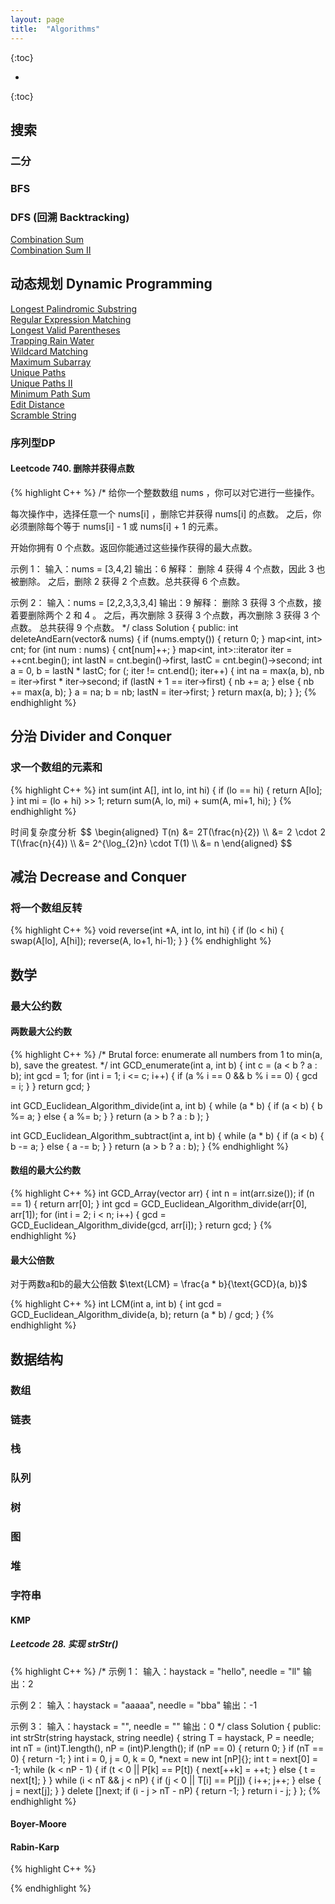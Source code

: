 ```yaml
---
layout: page
title:  "Algorithms"
---
```

<script type="text/x-mathjax-config">
MathJax.Hub.Config({
  tex2jax: {
    inlineMath: [['$','$'], ['\\(','\\)']],
    processEscapes: true
  }
});
</script>
<script src="https://cdnjs.cloudflare.com/ajax/libs/mathjax/2.7.0/MathJax.js?config=TeX-AMS-MML_HTMLorMML" type="text/javascript"></script>


{:toc}

* 
{:toc}



<style>
table {
  border-collapse: collapse;
  border: 1px solid black;
  margin: 0 auto;
} 

th,td {
  border: 1px solid black;
  text-align: center;
  padding: 20px;
}

table.a {
  table-layout: auto;
  width: 180px;  
}

table.b {
  table-layout: fixed;
  width: 600px;  
}

table.c {
  table-layout: auto;
  width: 100%;  
}

table.d {
  table-layout: fixed;
  width: 100%;  
}
</style>


## 搜索
### 二分
### BFS
### DFS (回溯 Backtracking)
<p align="justify">
<a href="https://chaopan95.github.io/algos/Leetcode/#0039-combination-sum"> Combination Sum</a><br>
<a href="https://chaopan95.github.io/algos/Leetcode/#0040-combination-sum-ii"> Combination Sum II</a><br>
</p>


## 动态规划 Dynamic Programming
<p align="justify">
<a href="https://chaopan95.github.io/algos/Leetcode/#0005-longest-palindromic-substring"> Longest Palindromic Substring</a><br>
<a href="https://chaopan95.github.io/algos/Leetcode/#0010-regular-expression-matching"> Regular Expression Matching</a><br>
<a href="https://chaopan95.github.io/algos/Leetcode/#0032-longest-valid-parentheses"> Longest Valid Parentheses</a><br>
<a href="https://chaopan95.github.io/algos/Leetcode/#0042-trapping-rain-water"> Trapping Rain Water</a><br>
<a href="https://chaopan95.github.io/algos/Leetcode/#0044-wildcard-matching"> Wildcard Matching</a><br>
<a href="https://chaopan95.github.io/algos/Leetcode/#0053-maximum-subarray"> Maximum Subarray</a><br>
<a href="https://chaopan95.github.io/algos/Leetcode/#0062-unique-paths"> Unique Paths</a><br>
<a href="https://chaopan95.github.io/algos/Leetcode/#0063-unique-paths-ii"> Unique Paths II</a><br>
<a href="https://chaopan95.github.io/algos/Leetcode/#0064-minimum-path-sum"> Minimum Path Sum</a><br>
<a href="https://chaopan95.github.io/algos/Leetcode/#0072-edit-distance"> Edit Distance</a><br>
<a href="https://chaopan95.github.io/algos/Leetcode/#0087-scramble-string"> Scramble String</a><br>
</p>

### 序列型DP
#### Leetcode 740. 删除并获得点数
{% highlight C++ %}
/*
给你一个整数数组 nums ，你可以对它进行一些操作。

每次操作中，选择任意一个 nums[i] ，删除它并获得 nums[i] 的点数。
之后，你必须删除每个等于 nums[i] - 1 或 nums[i] + 1 的元素。

开始你拥有 0 个点数。返回你能通过这些操作获得的最大点数。

示例 1：
输入：nums = [3,4,2]
输出：6
解释：
删除 4 获得 4 个点数，因此 3 也被删除。
之后，删除 2 获得 2 个点数。总共获得 6 个点数。

示例 2：
输入：nums = [2,2,3,3,3,4]
输出：9
解释：
删除 3 获得 3 个点数，接着要删除两个 2 和 4 。
之后，再次删除 3 获得 3 个点数，再次删除 3 获得 3 个点数。
总共获得 9 个点数。
*/
class Solution {
public:
    int deleteAndEarn(vector<int>& nums) {
        if (nums.empty()) { return 0; }
        map<int, int> cnt;
        for (int num : nums) { cnt[num]++; }
        map<int, int>::iterator iter = ++cnt.begin();
        int lastN = cnt.begin()->first, lastC = cnt.begin()->second;
        int a = 0, b = lastN * lastC;
        for (; iter != cnt.end(); iter++) {
            int na = max(a, b), nb = iter->first * iter->second;
            if (lastN + 1 == iter->first) {
                nb += a;
            }
            else {
                nb += max(a, b);
            }
            a = na;
            b = nb;
            lastN = iter->first;
        }
        return max(a, b);
    }
};
{% endhighlight %}

## 分治 Divider and Conquer
### 求一个数组的元素和
{% highlight C++ %}
int sum(int A[], int lo, int hi) {
    if (lo == hi) { return A[lo]; }
    int mi = (lo + hi) >> 1;
    return sum(A, lo, mi) + sum(A, mi+1, hi);
}
{% endhighlight %}
<p align="justify">
时间复杂度分析
$$
\begin{aligned}
T(n) &= 2T(\frac{n}{2}) \\
&= 2 \cdot 2 T(\frac{n}{4}) \\
&= 2^{\log_{2}n} \cdot T(1) \\
&= n
\end{aligned}
$$
</p>

## 减治 Decrease and Conquer
### 将一个数组反转
{% highlight C++ %}
void reverse(int *A, int lo, int hi)
{
    if (lo < hi) {
        swap(A[lo], A[hi]);
        reverse(A, lo+1, hi-1);
    }
}
{% endhighlight %}


## 数学
### 最大公约数
#### 两数最大公约数
{% highlight C++ %}
/*
Brutal force: enumerate all numbers from 1 to min(a, b), save the greatest.
*/
int GCD_enumerate(int a, int b)
{
    int c = (a < b ? a : b);
    int gcd = 1;
    for (int i = 1; i <= c; i++)
    {
        if (a % i == 0 && b % i == 0) { gcd = i; }
    }
    return gcd;
}

int GCD_Euclidean_Algorithm_divide(int a, int b)
{
    while (a * b)
    {
        if (a < b) { b %= a; }
        else { a %= b; }
    }
    return (a > b ? a : b );
}

int GCD_Euclidean_Algorithm_subtract(int a, int b)
{
    while (a * b)
    {
        if (a < b) { b -= a; }
        else { a -= b; }
    }
    return (a > b ? a : b);
}
{% endhighlight %}

#### 数组的最大公约数
{% highlight C++ %}
int GCD_Array(vector<int> arr)
{
    int n = int(arr.size());
    if (n == 1) { return arr[0]; }
    int gcd = GCD_Euclidean_Algorithm_divide(arr[0], arr[1]);
    for (int i = 2; i < n; i++)
    {
        gcd = GCD_Euclidean_Algorithm_divide(gcd, arr[i]);
    }
    return gcd;
}
{% endhighlight %}

#### 最大公倍数
<p align="justify">
对于两数a和b的最大公倍数 $\text{LCM} = \frac{a * b}{\text{GCD}(a, b)}$
</p>
{% highlight C++ %}
int LCM(int a, int b) {
    int gcd = GCD_Euclidean_Algorithm_divide(a, b);
    return (a * b) / gcd;
}
{% endhighlight %}

## 数据结构
### 数组
### 链表
### 栈
### 队列
### 树
### 图
### 堆
### 字符串
#### KMP
##### Leetcode 28. 实现 strStr()
{% highlight C++ %}
/*
示例 1：
输入：haystack = "hello", needle = "ll"
输出：2

示例 2：
输入：haystack = "aaaaa", needle = "bba"
输出：-1

示例 3：
输入：haystack = "", needle = ""
输出：0
*/
class Solution {
public:
    int strStr(string haystack, string needle) {
        string T = haystack, P = needle;
        int nT = (int)T.length(), nP = (int)P.length();
        if (nP == 0) { return 0; }
        if (nT == 0) { return -1; }
        int i = 0, j = 0, k = 0, *next = new int [nP]{};
        int t = next[0] = -1;
        while (k < nP - 1) {
            if (t < 0 || P[k] == P[t]) { next[++k] = ++t; }
            else { t = next[t]; }
        }
        while (i < nT && j < nP) {
            if (j < 0 || T[i] == P[j]) { i++; j++; }
            else { j = next[j]; }
        }
        delete []next;
        if (i - j > nT - nP) { return -1; }
        return i - j;
    }
};
{% endhighlight %}

#### Boyer-Moore
#### Rabin-Karp
{% highlight C++ %}

{% endhighlight %}